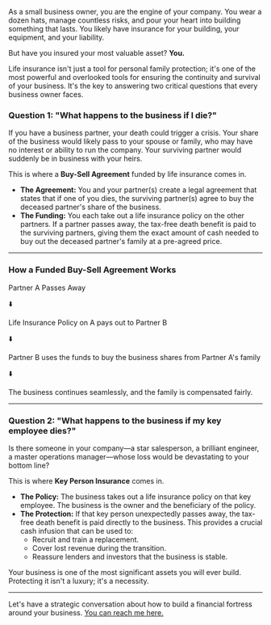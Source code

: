 As a small business owner, you are the engine of your company. You wear a dozen hats, manage countless risks, and pour your heart into building something that lasts. You likely have insurance for your building, your equipment, and your liability.

But have you insured your most valuable asset? **You.**

Life insurance isn't just a tool for personal family protection; it's one of the most powerful and overlooked tools for ensuring the continuity and survival of your business. It's the key to answering two critical questions that every business owner faces.

### Question 1: "What happens to the business if I die?"

If you have a business partner, your death could trigger a crisis. Your share of the business would likely pass to your spouse or family, who may have no interest or ability to run the company. Your surviving partner would suddenly be in business with your heirs.

This is where a **Buy-Sell Agreement** funded by life insurance comes in.

* **The Agreement:** You and your partner(s) create a legal agreement that states that if one of you dies, the surviving partner(s) agree to buy the deceased partner's share of the business.
* **The Funding:** You each take out a life insurance policy on the other partners. If a partner passes away, the tax-free death benefit is paid to the surviving partners, giving them the exact amount of cash needed to buy out the deceased partner's family at a pre-agreed price.

---

<div class="bg-slate-100 p-6 rounded-lg my-8">
    <h3 class="text-xl font-bold text-center text-slate-800 mb-6">How a Funded Buy-Sell Agreement Works</h3>
    <div class="text-center">
        <p class="text-lg">Partner A Passes Away</p>
        <p class="text-2xl my-2">⬇️</p>
        <p class="text-lg">Life Insurance Policy on A pays out to Partner B</p>
        <p class="text-2xl my-2">⬇️</p>
        <p class="text-lg">Partner B uses the funds to buy the business shares from Partner A's family</p>
        <p class="text-2xl my-2">⬇️</p>
        <p class="text-lg font-bold text-green-600">The business continues seamlessly, and the family is compensated fairly.</p>
    </div>
</div>

---

### Question 2: "What happens to the business if my key employee dies?"

Is there someone in your company—a star salesperson, a brilliant engineer, a master operations manager—whose loss would be devastating to your bottom line?

This is where **Key Person Insurance** comes in.

* **The Policy:** The business takes out a life insurance policy on that key employee. The business is the owner and the beneficiary of the policy.
* **The Protection:** If that key person unexpectedly passes away, the tax-free death benefit is paid directly to the business. This provides a crucial cash infusion that can be used to:
    * Recruit and train a replacement.
    * Cover lost revenue during the transition.
    * Reassure lenders and investors that the business is stable.

Your business is one of the most significant assets you will ever build. Protecting it isn't a luxury; it's a necessity.

---
Let's have a strategic conversation about how to build a financial fortress around your business. [You can reach me here.](/#contact)